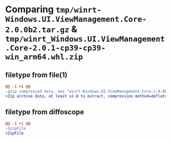 # Comparing `tmp/winrt-Windows.UI.ViewManagement.Core-2.0.0b2.tar.gz` & `tmp/winrt_Windows.UI.ViewManagement.Core-2.0.1-cp39-cp39-win_arm64.whl.zip`

## filetype from file(1)

```diff
@@ -1 +1 @@
-gzip compressed data, was "winrt-Windows.UI.ViewManagement.Core-2.0.0b2.tar", last modified: Sat Dec  2 18:27:11 2023, max compression
+Zip archive data, at least v2.0 to extract, compression method=deflate
```

## filetype from diffoscope

```diff
@@ -1 +1 @@
-GzipFile
+ZipFile
```

